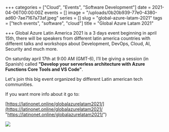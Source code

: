 +++
categories = ["Cloud", "Events", "Software Development"]
date = 2021-04-06T00:00:00Z
events = []
image = "/uploads/0b20b939-77e0-4380-ad60-7ae7167a73af.jpeg"
series = []
slug = "global-azure-latam-2021"
tags = ["tech events", "software", "cloud"]
title = "Global Azure Latam 2021"

+++
Global Azure Latin America 2021 is a 3 days event beginning in april 15th, there will be speakers from different latin america countries with different talks and workshops about Development, DevOps, Cloud, AI, Security and much more.

On saturday april 17th at 9:00 AM (GMT-6), I’ll be giving a session (in Spanish) called **"Develop your serverless architecture with Azure Functions Core Tools and VS Code"**.

Let's join this big event organized by different Latin american tech communities.

If you want more info about it go to:

[https://latinonet.online/globalazurelatam2021/](https://latinonet.online/globalazurelatam2021/ "https://latinonet.online/globalazurelatam2021/")

![](/uploads/0b20b939-77e0-4380-ad60-7ae7167a73af.jpeg)